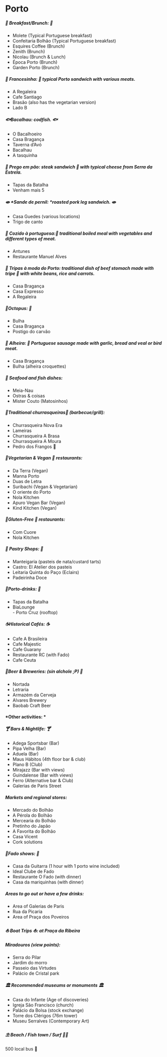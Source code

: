 # Porto

##### 🍳 *Breakfast/Brunch:* 🍳
- Molete (Typical Portuguese breakfast)  
- Confeitaria Bolhão (Typical Portuguese breakfast)  
- Esquires Coffee (Brunch)  
- Zenith (Brunch)  
- Nicolau (Brunch & Lunch)  
- Época Porto (Brunch)  
- Garden Porto (Brunch)  
  
##### 🥪 *Francesinha:* 🥪 typical Porto sandwich with various meats.
- A Regaleira  
- Cafe Santiago  
- Brasão (also has the vegetarian version)  
- Lado B  
  
##### 🐟*Bacalhau:* codfish. 🐟  
- O Bacalhoeiro  
- Casa Bragança  
- Taverna d’Avó  
- Bacalhau  
- A tasquinha  
##### 🥯 *Prego em pão*: *steak sandwich 🥯 with typical cheese from Serra da  Estrela.*
- Tapas da Batalha  
- Venham mais 5  
  
##### 🫓 *Sande de pernil: **roasted pork leg sandwich.* 🫓  
- Casa Guedes (various locations)  
- Trigo de canto  
##### 🍲 *Cozido à portuguesa*:🍲 *traditional boiled meal with vegetables and different types of meat.*  
- Antunes  
- Restaurante Manuel Alves  
##### 🥘 *Tripas à moda do Porto:* *traditional dish of beef stomach made with tripe 🥘 with white beans, rice and carrots*.  
- Casa Bragança  
- Casa Expresso  
- A Regaleira  
##### 🐙*Octopus:* 🐙
- Bulha  
- Casa Bragança  
- Postigo do carvão  
##### 🍖 *Alheira:* 🍖 **Portuguese sausage made with garlic, bread and veal or bird meat**.
- Casa Bragança  
- Bulha (alheira croquettes)  
##### 🦀  *Seafood and fish dishes*:  
- Meia-Nau  
- Ostras & coisas  
- Mister Couto (Matosinhos)  
##### 🍴*Traditional churrasqueiras*🍴 (barbecue/grill): 
- Churrasqueira Nova Era  
- Lameiras  
- Churrasqueira A Brasa  
- Churrasqueira A Moura  
- Pedro dos Frangos 🍗  
##### 🍴*Vegetarian & Vegan* 🥗 restaurants:  
- Da Terra (Vegan)  
- Manna Porto  
- Duas de Letra  
- Suribachi (Vegan & Vegetarian)  
- O oriente do Porto  
- Nola Kitchen  
- Apuro Vegan Bar (Vegan)  
- Kind Kitchen (Vegan)  
##### 🥗*Gluten-Free* 🥗 restaurants:  
- Com Cuore  
- Nola Kitchen  
##### 🥐 *Pastry Shops:* 🥐  
- Manteigaria (pasteis de nata/custard tarts)  
- Castro: El Atelier dos pasteis  
- Leitaria Quinta do Paço (Eclairs)  
- Padeirinha Doce
##### 🍹*Porto-drinks:* 🍹  
- Tapas da Batalha  
- BiaLounge  
- Porto Cruz (rooftop) 
##### ☕*Historical Cafés:* ☕  
- Cafe A Brasileira  
- Cafe Majestic  
- Cafe Guarany  
- Restaurante RC (with Fado)  
- Cafe Ceuta  
##### 🍺*Beer & Breweries:* (sin alchole ;P) 🍺
- Nortada  
- Letraria  
- Armazém da Cerveja  
- Alvares Brewery  
- Baobab Craft Beer  
#### *Other activities: *  

##### 🍸 *Bars & Nightlife:* 🍸  
- Adega Sportsbar (Bar)  
- Pipa Velha (Bar)  
- Aduela (Bar)  
- Maus Hábitos (4th floor bar & club)  
- Plano B (Club)  
- Mirajazz (Bar with views)  
- Guindalense (Bar with views)  
- Ferro (Alternative bar & Club)  
- Galerias de Paris Street  
##### *Markets and regional stores:* 
- Mercado do Bolhão  
- A Pérola do Bolhão  
- Mercearia do Bolhão  
- Pretinho do Japão  
- A Favorita do Bolhão  
- Casa Vicent  
- Cork solutions  
##### 🎤*Fado shows:* 🎤  
- Casa da Guitarra (1 hour with 1 porto wine included)  
- Ideal Clube de Fado  
- Restaurante O Fado (with dinner)  
- Casa da mariquinhas (with dinner) 
##### *Areas to go out or have a few drinks:*  
- Area of Galerias de Paris  
- Rua da Picaria  
- Area of Praça dos Poveiros  
##### ⛵ *Boat Trips* ⛵: at Praça da Ribeira    
##### *Miradouros (view points)*: 
- Serra do Pilar  
- Jardim do morro  
- Passeio das Virtudes  
- Palácio de Cristal park
##### 🏛️ *Recommended museums or monuments* 🏛️
- Casa do Infante (Age of discoveries)  
- Igreja São Francisco (church)  
- Palácio da Bolsa (stock exchange)  
- Torre dos Clérigos (76m tower)  
- Museu Serralves (Contemporary Art)  
##### ⛱️ *Beach / Fish town / Surf* 🏄‍♀️
500 local bus 🚌
